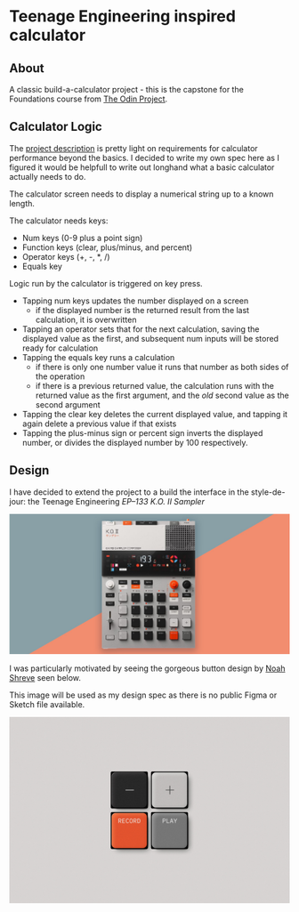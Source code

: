 # Teenage Engineering inspired calculator

## About
A classic build-a-calculator project - this is the capstone for the Foundations course from [The Odin Project](https://www.theodinproject.com). 


## Calculator Logic
The [project description](https://www.theodinproject.com/lessons/foundations-calculator) is pretty light on requirements for calculator performance beyond the basics. I decided to write my own spec here as I figured it would be helpfull to write out longhand what a basic calculator actually needs to do.

The calculator screen needs to display a numerical string up to a known length.

The calculator needs keys:
* Num keys (0-9 plus a point sign)
* Function keys (clear, plus/minus, and percent)
* Operator keys (+, -, *, /)
* Equals key

Logic run by the calculator is triggered on key press.
* Tapping num keys updates the number displayed on a screen
  * if the displayed number is the returned result from the last calculation, it is overwritten
* Tapping an operator sets that for the next calculation, saving the displayed value as the first, and subsequent num inputs will be stored ready for calculation
* Tapping the equals key runs a calculation
  * if there is only one number value it runs that number as both sides of the operation
  * if there is a previous returned value, the calculation runs with the returned value as the first argument, and the _old_ second value as the second argument
* Tapping the clear key deletes the current displayed value, and tapping it again delete a previous value if that exists
* Tapping the plus-minus sign or percent sign inverts the displayed number, or divides the displayed number by 100 respectively.


## Design
I have decided to extend the project to a build the interface in the style-de-jour: the Teenage Engineering *EP–133 K.O. II Sampler*

![Image of Teenage Engineering EP-133 K.O. II Sampler](/teenage-engineering-ep-133-ko-ii.jpeg 'The sampler')

I was particularly motivated by seeing the gorgeous button design by [Noah Shreve](https://dribbble.com/shots/23105082-Teenage-Engineering-Style-Buttons) seen below. 

This image will be used as my design spec as there is no public Figma or Sketch file available.

![Design of four square buttons which mimicks the Teenage Engineering aesthetic](/button-image-dribble-noah-shreve.jpeg)
